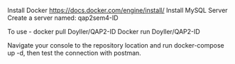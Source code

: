 
Install Docker https://docs.docker.com/engine/install/ 
Install MySQL Server 
Create a server named: qap2sem4-ID

To use - docker pull Doyller/QAP2-ID Docker run Doyller/QAP2-ID

Navigate your console to the repository location and run docker-compose up -d, then test the connection with postman.
